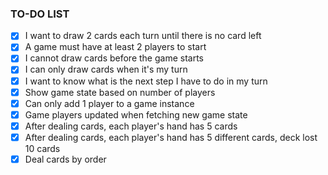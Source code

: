 ### TO-DO LIST

- [x] I want to draw 2 cards each turn until there is no card left
- [x] A game must have at least 2 players to start
- [x] I cannot draw cards before the game starts
- [x] I can only draw cards when it's my turn
- [x] I want to know what is the next step I have to do in my turn
- [x] Show game state based on number of players
- [x] Can only add 1 player to a game instance
- [x] Game players updated when fetching new game state
- [x] After dealing cards, each player's hand has 5 cards
- [x] After dealing cards, each player's hand has 5 different cards, deck lost 10 cards
- [x] Deal cards by order
